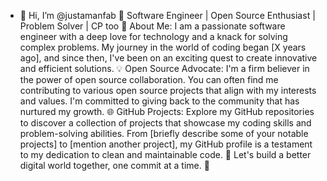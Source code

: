 - 👋 Hi, I’m @justamanfab
🚀 Software Engineer | Open Source Enthusiast | Problem Solver | CP too
🌟 About Me:
I am a passionate software engineer with a deep love for technology and a knack for solving complex problems. My journey in the world of coding began [X years ago], and since then, I've been on an exciting quest to create innovative and efficient solutions.
💡 Open Source Advocate:
I'm a firm believer in the power of open source collaboration. You can often find me contributing to various open source projects that align with my interests and values. I'm committed to giving back to the community that has nurtured my growth.
🌐 GitHub Projects:
Explore my GitHub repositories to discover a collection of projects that showcase my coding skills and problem-solving abilities. From [briefly describe some of your notable projects] to [mention another project], my GitHub profile is a testament to my dedication to clean and maintainable code.
🌟 Let's build a better digital world together, one commit at a time. 🚀

<!---- 👀 I’m interested in Java, Python,HTML5, CSS, JAVASCRIPT 
- 🌱 I’m currently learning C++
- 💞️ I’m looking to collaborate on technologies mentioned above 
- 📫 How to reach me tripathiaman237@gmail.com--->

<!---
justamanfab/justamanfab is a ✨ special ✨ repository because its `README.md` (this file) appears on your GitHub profile.
You can click the Preview link to take a look at your changes.
--->
